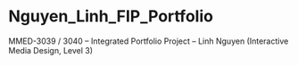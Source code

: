 # Nguyen_Linh_FIP_Portfolio
MMED-3039 / 3040 – Integrated Portfolio Project – Linh Nguyen (Interactive Media Design, Level 3)
